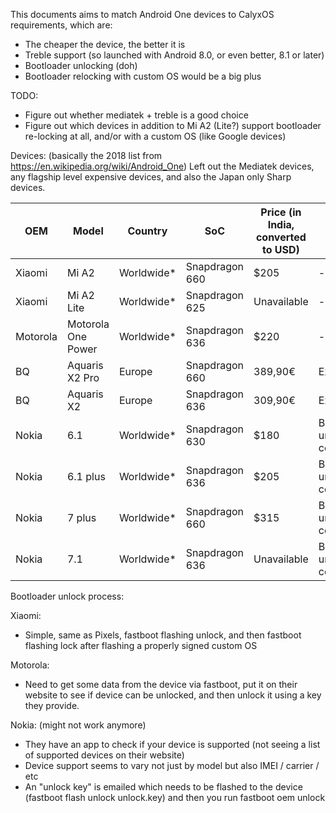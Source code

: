 This documents aims to match Android One devices to CalyxOS requirements, which are:

* The cheaper the device, the better it is
* Treble support (so launched with Android 8.0, or even better, 8.1 or later)
* Bootloader unlocking (doh)
* Bootloader relocking with custom OS would be a big plus

TODO:
* Figure out whether mediatek + treble is a good choice
* Figure out which devices in addition to Mi A2 (Lite?) support bootloader re-locking at all, and/or with a custom OS (like Google devices)

Devices: (basically the 2018 list from https://en.wikipedia.org/wiki/Android_One)
Left out the Mediatek devices, any flagship level expensive devices, and also the Japan only Sharp devices.

| OEM | Model | Country | SoC | Price (in India, converted to USD) | Misc | Pie | Kernel Source |
|-----|-------|---------|-----|------------------------------------|----- | --- | ------------- |
| Xiaomi | Mi A2 | Worldwide* | Snapdragon 660 | $205 | - | YES | https://github.com/MiCode/Xiaomi_Kernel_OpenSource/tree/jasmine-p-oss |
| Xiaomi | Mi A2 Lite | Worldwide* | Snapdragon 625 | Unavailable | - | YES | https://github.com/MiCode/Xiaomi_Kernel_OpenSource/tree/daisy-p-oss |
| Motorola | Motorola One Power | Worldwide* | Snapdragon 636 | $220 | - | Not yet | https://github.com/MotorolaMobilityLLC/kernel-msm/tree/oreo-8.1.0-release-cf |
| BQ | Aquaris X2 Pro | Europe | Snapdragon 660 | 389,90€ | Expensive | Not yet | https://github.com/bq/aquaris-X2-Pro |
| BQ | Aquaris X2 | Europe | Snapdragon 636 | 309,90€ | Expensive | Not yet | https://github.com/bq/aquaris-X2 |
| Nokia | 6.1 | Worldwide* | Snapdragon 630 | $180 | Bootloader unlock concerns | Yes | https://www.nokia.com/en_int/phones/opensource |
| Nokia | 6.1 plus | Worldwide* | Snapdragon 636 | $205 | Bootloader unlock concerns | Yes | Not available |
| Nokia | 7 plus | Worldwide* | Snapdragon 660 | $315 | Bootloader unlock concerns | Not yet | Not available |
| Nokia | 7.1 | Worldwide* | Snapdragon 636 | Unavailable | Bootloader unlock concerns | Not yet | Not available |


Bootloader unlock process:

Xiaomi:
* Simple, same as Pixels, fastboot flashing unlock, and then fastboot flashing lock after flashing a properly signed custom OS

Motorola:
* Need to get some data from the device via fastboot, put it on their website to see if device can be unlocked, and then unlock it using a key they provide.

Nokia: (might not work anymore)
* They have an app to check if your device is supported (not seeing a list of supported devices on their website)
* Device support seems to vary not just by model but also IMEI / carrier / etc
* An "unlock key" is emailed which needs to be flashed to the device (fastboot flash unlock unlock.key) and then you run fastboot oem unlock
